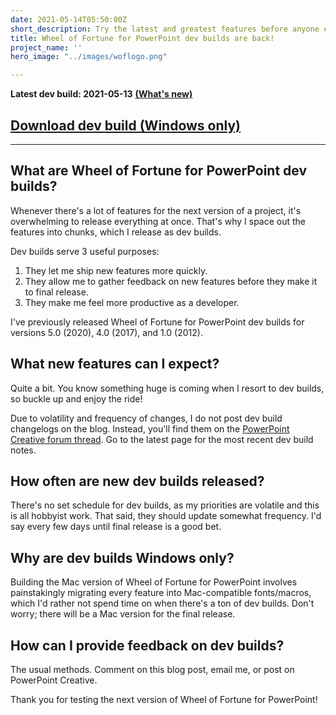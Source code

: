 ```yaml
---
date: 2021-05-14T05:50:00Z
short_description: Try the latest and greatest features before anyone else.
title: Wheel of Fortune for PowerPoint dev builds are back!
project_name: ''
hero_image: "../images/woflogo.png"

---
```

**Latest dev build: 2021-05-13** [**(What's new)**](https://powerpointcreative.forumotion.com/t126p40-wheel-of-fortune-for-powerpoint-games-by-tim#2128)

## [Download dev build (Windows only)](https://drive.google.com/uc?id=1DXny0qh1nsWuf_A8QheucmLgy-1oQOyr&export=download)

***

## What are Wheel of Fortune for PowerPoint dev builds?

Whenever there's a lot of features for the next version of a project, it's overwhelming to release everything at once. That's why I space out the features into chunks, which I release as dev builds.

Dev builds serve 3 useful purposes:

1. They let me ship new features more quickly.
2. They allow me to gather feedback on new features before they make it to final release.
3. They make me feel more productive as a developer.

I've previously released Wheel of Fortune for PowerPoint dev builds for versions 5.0 (2020), 4.0 (2017), and 1.0 (2012).

## What new features can I expect?

Quite a bit. You know something huge is coming when I resort to dev builds, so buckle up and enjoy the ride!

Due to volatility and frequency of changes, I do not post dev build changelogs on the blog. Instead, you'll find them on the [PowerPoint Creative forum thread](https://powerpointcreative.forumotion.com/t126p40-wheel-of-fortune-for-powerpoint-games-by-tim#2128). Go to the latest page for the most recent dev build notes.

## How often are new dev builds released?

There's no set schedule for dev builds, as my priorities are volatile and this is all hobbyist work. That said, they should update somewhat frequency. I'd say every few days until final release is a good bet.

## Why are dev builds Windows only?

Building the Mac version of Wheel of Fortune for PowerPoint involves painstakingly migrating every feature into Mac-compatible fonts/macros, which I'd rather not spend time on when there's a ton of dev builds. Don't worry; there will be a Mac version for the final release.

## How can I provide feedback on dev builds?

The usual methods. Comment on this blog post, email me, or post on PowerPoint Creative.

Thank you for testing the next version of Wheel of Fortune for PowerPoint!